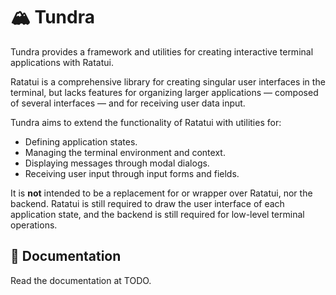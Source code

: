 # 🏔️ Tundra

Tundra provides a framework and utilities for creating interactive terminal applications with Ratatui. 

Ratatui is a comprehensive library for creating singular user interfaces in the terminal, but lacks features
for organizing larger applications — composed of several interfaces — and for receiving user data input. 

Tundra aims to extend the functionality of Ratatui with utilities for: 

- Defining application states. 
- Managing the terminal environment and context. 
- Displaying messages through modal dialogs. 
- Receiving user input through input forms and fields. 

It is **not** intended to be a replacement for or wrapper over Ratatui, nor the backend. Ratatui is still
required to draw the user interface of each application state, and the backend is still required for
low-level terminal operations. 


## 📄 Documentation

Read the documentation at TODO. 
